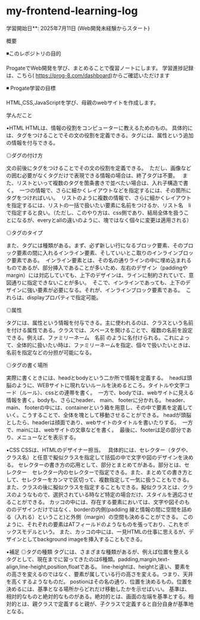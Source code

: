 ﻿# my-frontend-learning-log
学習開始日**: 2025年7月11日 (Web開発未経験からスタート)

概要

◾️このレポジトリの目的

ProgateでWeb開発を学び、まとめることで復習ノートにします。
学習進捗記録は、こちら( https://prog-8.com/dashboard)からご確認いただけます

◾️ Progate学習の目標

HTML,CSS,JavaScriptを学び、母親のwebサイトを作成します。


学んだこと

▪️HTML
HTMLは、情報の役割をコンピューターに教えるためのもの。 具体的には、タグをつけることでその文の役割を定義できる。タグには、属性という追加の情報を付与できる。

◎ダグの付け方

文の前後にタグをつけることでその文の役割を定義できる。 
ただし、画像などの囲む必要がなくタグだけで表現できる情報の場合は、終了タグは不要。  
また、リストといって複数のタグを箇条書きで並べたい場合は、入れ子構造で書く。 
一つの情報で、さらに細かくレイアウトなどを指定するには、その箇所にタグをつければいい。 
リストのように複数の情報で、さらに細かくレイアウトを指定するには、リストの一括で扱いたい要素に名前をつけるか、リスト名　liで指定すると良い。（ただし、このやり方は、css側であり、結局全体を扱うことになるが、everyとallの違いのように、塊ではなく個々に変更は適用される） 

◎タグのタイプ

また、タグには種類がある。まず、必ず新しい行になるブロック要素、そのブロック要素の間に入れるインライン要素、そしていいとこ取りのインラインブロック要素である。 
インライン要素とは、その名の通りラインの中に埋め込まれるものであるが、部分挿入であることが多いため、左右のデザイン（paddingやmargin）には対応していても、上下のデザインは、ラインに制約されていて、意図通りに指定できないことが多い。 
そこで、インラインであっても、上下のデザインに強い要素が必要になる。それが、インラインブロック要素である。 
これらは、displayプロパティで指定可能。

◎属性

タグには、属性という情報を付与できる。主に使われるのは、クラスという名前を付ける属性である。クラスでは、スペースを開けることで、複数の名前を設定できる。例えば、ファミリーネーム　名前 のように名付けられる。これによって、全体的に扱いたい時は、ファミリーネームを指定、個々で扱いたいときは、名前を指定などの分担が可能になる。

◎タグの書く場所

実際に書くときには、headとbodyという二か所で情報を定義する。 
headは頭脳のように、WEBサイトに現れないルールを決めるところ。タイトルや文字コード（ルール）、cssとの連帯を書く。 
一方で、bodyでは、webサイトに見える情報を書く。bodyも、さらにheader、 main、 footerに分かれる。 header、 main、 footerの中には、containerという箱を用意し、その中で要素を定義していく。こうすることで、全体を塊として移動させることができる。
headが頭脳としたら、headerは顔面であり、webサイトのタイトルを書いたりする。 
一方で、mainには、webサイトの文章などを書く。 
最後に、footerは足の部分であり、メニューなどを表示する。

▪️CSS
CSSは、HTMLのデザイナー担当。  
具体的には、セレクター（タグや、クラス名）と任意で擬似クラスを指定して括弧の中で文字や図のデザインを決める。
セレクターの書き方の応用として、部分とまとめてがある。部分とは、セレクター　セレクター内のセレクターで指定できる。また、まとめての書き方として、セレクターをカンマで区切って、複数指定して一気に扱うこともできる。
また、クラスの後に擬似クラスを指定することもできる。擬似クラスとは、クラスのようなもので、選択されている時など特定の場合だけ、スタイルを適応させることができる。
カッコの中には、存在する要素においては、文字や図そのもののデザインだけではなく、borderの内側(padding 線と情報の間に空間を詰める（入れる）ということ)と外側（margin）の空間も決めることができる。
このように、それぞれの要素はATフィールドのようなものを張っており、これをボックスモデルという。
また、カッコの中には、一見HTMLの仕事に思えるが、デザインとしてbackground imageを挿入することもできる。


▪️補足
◎タグの種類
タグには、さまざまな種類があるが、例えば位置を整えるタグとして、現在までに習ってきたのは6種類。padding,margin,text-align,line-height,position,floatである。
line-heightは、heightと違い、要素をの高さを変えるのではなく、要素が属している行の高さを変える。つまり、天井を高くするようなものだ。
postionはその名の通り、位置を決めるもの。位置を決めるには、基準となる場所からどれだけ移動したかを示せばいい。
基準は、相対的なものと絶対的なものがある。絶対的とは、画面の左端を基準とする。相対的とは、親クラスで定義すると親が、子クラスで定義すると自分自身が基準地となる。

